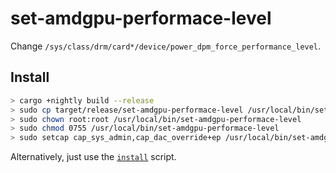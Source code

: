 # set-amdgpu-performace-level

Change `/sys/class/drm/card*/device/power_dpm_force_performance_level`.

## Install

```sh
> cargo +nightly build --release
> sudo cp target/release/set-amdgpu-performace-level /usr/local/bin/set-amdgpu-performace-level
> sudo chown root:root /usr/local/bin/set-amdgpu-performace-level
> sudo chmod 0755 /usr/local/bin/set-amdgpu-performace-level
> sudo setcap cap_sys_admin,cap_dac_override+ep /usr/local/bin/set-amdgpu-performace-level
```

Alternatively, just use the [`install`](install) script.
